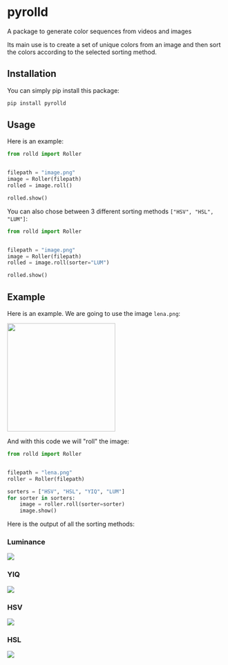 # pyrolld

A package to generate color sequences from videos and images

Its main use is to create a set of unique colors from an image and then
sort the colors according to the selected sorting method.

## Installation

You can simply pip install this package:

```bash
pip install pyrolld
```

## Usage

Here is an example:

```python
from rolld import Roller


filepath = "image.png"
image = Roller(filepath)
rolled = image.roll()

rolled.show()
```

You can also chose between 3 different sorting methods `["HSV", "HSL", "LUM"]`:

```python
from rolld import Roller


filepath = "image.png"
image = Roller(filepath)
rolled = image.roll(sorter="LUM")

rolled.show()
```


## Example

Here is an example. We are going to use the image `lena.png`:

<img src="./assets/images/lena.png" width="250" height="250">

And with this code we will "roll" the image:

```python
from rolld import Roller


filepath = "lena.png"
roller = Roller(filepath)

sorters = ["HSV", "HSL", "YIQ", "LUM"]
for sorter in sorters:
    image = roller.roll(sorter=sorter)
    image.show()

```

Here is the output of all the sorting methods:

### Luminance

<img src="./assets/images/lena_lum.png">

### YIQ

<img src="./assets/images/lena_yiq.png">

### HSV

<img src="./assets/images/lena_hsv.png">

### HSL

<img src="./assets/images/lena_hsl.png">
